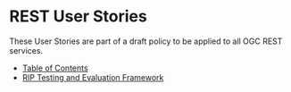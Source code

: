REST User Stories
============

These User Stories are part of a draft policy to be applied to all OGC REST services.

* [Table of Contents](https://github.com/cappelaere/rest_stories/blob/master/toc_readme)
* [RIP Testing and Evaluation Framework](http://rip.jit.su)